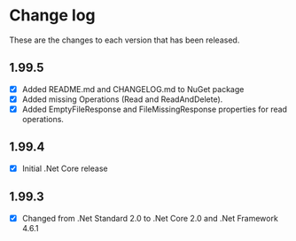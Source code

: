 ﻿# Change log
These are the changes to each version that has been released.

## 1.99.5
- [x] Added README.md and CHANGELOG.md to NuGet package
- [x] Added missing Operations (Read and ReadAndDelete).
- [x] Added EmptyFileResponse and FileMissingResponse properties for read operations.
## 1.99.4
- [x] Initial .Net Core release
## 1.99.3
- [x] Changed from .Net Standard 2.0 to .Net Core 2.0 and .Net Framework 4.6.1